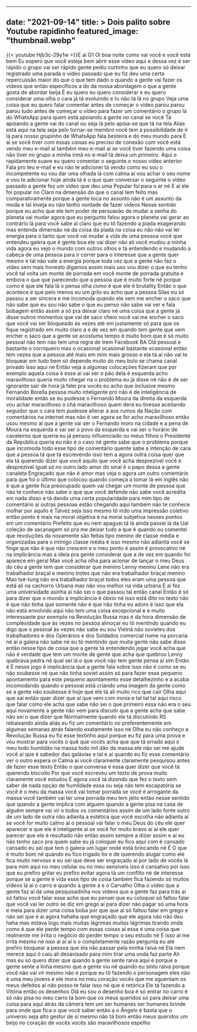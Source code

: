 
---
date: "2021-09-14"
title: > 
    Dois palito sobre Youtube rapidinho
featured_image: "thumbnail.webp"
---
{{< youtube Hjb3c-29y1w >}}E aí
G1
Oi
boa noite como vai você
e você está bem Eu espero que você
esteja bem
abrir esse vídeo aqui e dessa vez é ser
rápido o grupo vai ser rápido gente
pediu curtinho que eu quero só deixar
registrado uma parada
o vídeo passado que eu fiz deu uma certa
repercussão maior do que o que tem dado
o quando a gente vai fazer os vídeos que
então específicos a do da nossa
abordagem o que a gente gosta de abordar
beija É eu quero eu quero considerar
e eu quero considerar uma olha o cara já
tá evoluindo e tu não tá lá no grupo
Veja uma coisa que eu quero falar
comentar antes de começar o vídeo parou
parou parou tudo antes de começar o
vídeo para fazer um comentário o grupo
lá do WhatsApp para quem está apoiando a
gente no canal se você Tá apoiando a
gente vai do canal ou seja lá pelo
apoia-se que tá na tela Aliás está aqui
na tela seja pelo tornar-se membro você
tem a possibilidade de ir lá para nosso
grupinho de WhatsApp fala besteira e do
meu mundo para E aí se você tiver com
essas coisas eu preciso de conexão com
você está vendo meu e-mail aí também meu
e-mail aí se você tiver fazendo uma
coisa não tiver no grupo a minha irmã no
e-mail tá deixa um primeiro. Aqui o
rapidamente suave eu quero comentar o
seguinte
o nosso vídeo anterior
Fala pro teu e-mail e eu não te
adicionei tá vendo como eu sou o
incompetente eu vou dar uma olhada lá
com calma aí vou achar o seu nome e vou
te adicionar hoje ainda tá é o que quer
conversar o seguinte o vídeo passado a
gente fez um vídeo que deu uma Popular
foi para o ar né E aí ele foi popular no
Claro na dimensão do que o canal tem
feito mas comparativamente porque a
gente toca no assunto não é um assunto
da moda e tal inveja eu não tenho
vontade de fazer vídeos Nesse sentido
porque eu acho que ele tem poder de
persuasão de mudar a senha do planeta
vai mudar agora que eu pergunto falou
agora o planeta vai gerar ao contrário
lá para você sabe aí claro que eu tô
fazendo a piada exagerando mas entenda
dimensão né da coisa da piada na coisa
eu não não vai ler energia para o tanto
que você vai mudar a vida de uma pessoa
você que entendeu galera que é gente boa
ele vai dizer não ali você mudou a minha
vida agora eu vejo o mundo com outros
olhos e tá entendendo e mudando a cabeça
de uma pessoa para ir correr para o
interesse que a gente quer mesmo e tal
não vale a energia porque toda vez que a
gente não faz o vídeo sem mais honesto
digamos assim mais uso vou dizer o que
eu tenho você tal volta um monte de
porrada em você monte de porrada
gratuita e
embora o que que parecendo que a pessoa
que é muito forte né porque como é que
ele fala lá o pensa olha como é que ele
é brutality Então o que acontece é que
pelo menos eu um grilo eu acho que a
pessoa Silas eu só passou a ser sincera
e me incomoda quando ele vem me encher o
saco que não sabe que eu sou não sabe o
que eu penso não sabe vai ver e fala
bobagem então assim a só pra deixar
claro né uma coisa que a gente já disse
outros momentos que vai de saco cheio
você vai me encher o saco que você vai
ser bloqueado às vezes até em justamente
só para que os fique registrado em muito
claro a e de vez em quando tem gente que
vem encher o saco que a gente se
acostuma tempo é muito bom que é só
muito pessoal não tem não tem uma regra
de trem Facebook BA Olá pessoal e
bastante o corriqueiro mas o ocasional
ocasional bastante ocasional então tem
vezes que a pessoa até mais em mim mais
grosso e ela tá aí não vai te bloquear
em tudo bem só depende muito do meu bolo
se chama canal privado isso aqui né
Então veja a
algumas colocações fizeram que por
exemplo aquela coisa é esse aí vai ser o
pão dela é esquerda acho maravilhoso
queria muito chegar na o problema eu já
disse né não é de ser ignorante sair de
hora já falei pra vocês eu acho que
inclusive mesmo Fernando Borella pessoa
muito inteligente pro não é de
inteligência de moralidade então se eu
pudesse o Fernando Moura da direita da
esquerda vou achar maravilhoso o chá
maravilhoso quem dera eu tivesse
aceitando seguidor que o cara tem
pudesse alterar a aos rumos da Nação com
comentários na internet mas não é ver
agora se for acho maravilhoso então usou
mesmo aí que a gente vai ser o Fernando
moro na cidade e a pena de Moura na
esquerda e vai ser o povo da esquerda e
vai ser o horário de cavaleiros que
queria eu já pensou influenciado ou meus
filhos o Presidente da República queria
eu não é o caso né gente sabe que o
problema porque que incomoda todo esse
tipo de comentário quente sabe a
intenção de cara que a pessoa tá que tá
escrevendo isso tem a agora outra coisa
quer que ela tá querendo dizer que você
aquilo que você acha desprezível você é
desprezível igual só no outro lado amor
do sinal é o papo dessa a gente canaleta
Engraçado que não é amor
mas veja o
agora um outro comentário para que foi o
último que colocou quando começa a tomar
lá em inglês não é que a gente fica
preocupado quem vai chegar um monte de
pessoa que não te conhece não sabe o que
que você defende não sabe você acredita
em nada disso e tá dando uma certa
popularidade para mim tipo de comentário
aí outras pessoas estão chegando aqui
também não te conhece molhar por aquilo
é Talvez seja isso mesmo tô indo uma
impressão coletivo então ponto é mais na
moral objetiva
é na moral subjetiva nesses pontos em um
comentário Prefeito que eu nem apaguei
tá lá ainda passei lá da Uai coleção de
sacanagem só pra me deixar tudo a que é
quando eu comentei que revoluções da
novamente são feitas tipo menino de
classe média e organizadas para o
inimigo classe média é isso mesmo não
adianta você se finge que não é que não
crescem e o meu ponto é assim é
provocativo né na implicância mas a
ideia pra gente considerar que a de vez
em quando foi aparece em geral Mas você
acha olha para acionar de lançar o meu
Deus do céu a gente tem que considerar
que menino Lenny menino Lene não era
trabalhador braçal e menino trotes que
não era trabalhador braçal menino Mao
tsé-tung não era trabalhador braçal
todos eles eram uma pessoa que está ali
na cachorro Urbana mas não vou melhor na
vida urbana E aí fez uma universidade
asinha aí não sei o que passou tal então
canal Então é só para dizer que o mundo
a implicância é óbvio né isso está dito
no texto não é que não tinha que somente
não é que não tinha eu adoro é isso que
ela não está envolvido aqui não tem uma
coisa excepcional e e muito interessante
por exemplo na Revolução Russa mas é da
hora dimensão de complexidade que às
vezes no pessoa almoçar eu tô mentindo
quando eu digo que o pessoal às vezes
não sabe eu sou Vietnã não sovietes dos
trabalhadores e dos Operários e dos
Soldados comercial nome na porcaria né
aí a galera não sabe né eu tô mentindo
que muita gente não sabe disso então
nesse tipo de coisa que a gente tá
entendendo jogar você acha que não é
verdade que tem um monte de gente que
acha que quebrou Lenny quebrava pedra né
qual sei lá o que você não tem gente
pensa aí sim Então é É nesse jogo é
implicância que a gente fala sobre isso
não é como se eu não soubesse né que não
tinha
soviet assim só para fazer esse pequeno
apontamento para este pequeno
apontamento esse detalhezinho e a acaba
incomodando quando o pessoal está
criando uma imagem da gente como se a
gente não soubesse é hoje que ele tá ali
muito rico que cair Olha aqui que sai
então quer dizer que aí que vem com
ironia e tal tal tal aqui risco que
falar como ele acha que sabe não sei o
que primeiro essa não era o seu aqui
novamente a gente não vem para discutir
que a gente acha que sabe não sei o que
dizer que Normalmente quando ele tá
discutindo RS rebaixando ainda aliás eu
fiz um comentário no preferentemente em
algumas semanas atrás falando exatamente
isso né Olha eu não conheço a Revolução
Russa eu fiz esse textinho aqui porque
eu fiz para uma prova e vou mostrar para
vocês o quê que vocês acha que que tá
errado aqui o meu todo humildão na massa
todo mil dão da massa ele não sei me
ajude você aí que é sabedor das galáxias
e tal e aí quando eu fiz esse comentário
ver o outro espera
oi Calma aí
você claramente
claramente pesquisou antes de fazer esse
texto Então o que conversa é essa quer
dizer que você tá querendo biscoito Por
que você escreveu um texto de prova
muito claramente você estudou E agora
você tá dizendo que fez o texto sem
saber de nada opção de humildade essa ou
seja não tem escapatória se você é o meu
da massa você vai tomar porrada se você
é arrogante da massa você também vai ter
uma porrada meu tem jeito então nesse
sentido que quando a gente implica com
alguém quando a gente pisa na casa de
alguém sempre vai vir o todos os
comentários assim de um lado fonte outro
de um lado de outra não adianta a
estética que você escolha não adianta aí
se você for muito calmo aí o pessoal vai
falar o meu Deus do céu ele quer
aparecer e que ele é inteligente aí se
você for muito bravo aí aí ele quer
parecer que ele é resultado não então
assim sempre a dizer assim e aí eu não
tenho saco pra quem sabe eu já coloquei
eu fico aqui com é cansado cansado eu
sei que tem o galera um lugar onde está
brincando né É
O que é muito bom né quando eu fico
trigado tio e de querendo alugar como
ele fica muito nervoso e eu sei que deve
ser engraçado aí por lado de vocês lá
para mim aqui no meu celular ou no meu
sensíveis isso é cansativo por isso que
eu prefiro gritar eu prefiro evitar
agora tá um conflito né de interesse
porque se a gente é vida esse tipo de
coisa também fica fazendo só muitos
vídeos lá aí o carro e quando a gente a
e o Carvalho Olha o vídeo que a gente
faz aí dá uma pesquisadinha nos vídeos
que a gente faz para trás aí só faltou
você falar esse acho que eu pensei que
eu coloquei só faltou falar que você vai
ler outro se diz em grego aí para dizer
não pagar só uma hora e meia para dizer
uma coisa boba por que que aí só faltou
falar em grego e não sei que é aí agora
hahaha que engraçado que ele agora não
não deu haha mas estava logo mais muitas
lágrimas muitas lágrimas tirando onda
como é que ele perde tempo com essas
coisas aí essa é uma coisa que realmente
me irrita o negócio do perder tempo o
seu estudo né É isso aí me irrita mesmo
né isso aí aí aí o o completamente razão
pergunta eu até prefiro bloquear a
pessoa que ela não passar pela minha
raiva né Ela nem merece aqui ó caiu ali
desavisado para mim tirar uma onda faz
parte Ah mas eu só quero dizer que
quando a gente sente raiva aqui é porque
a gente sente a linha mesmo que a gente
viu né quando eu sinto raiva porque você
não vai vir mesmo não é porque eu tô
fazendo o personagem eles não é uma meu
jovens
e ele mora no meu coração vocês que me
aguentam os meus defeitos aí não posso
te falar isso né que é retórica Ele tá
fazendo a Vitória então
os desenhos
Olá eu sou o desenho boa é só entrar no
carro é só não pisa no meu carro
tá bom que os meus queridos só para
deixar uma coisa para aqui atrás da
câmera tem um ser humanes ser humanes
brinde para onde que fica o que você
saber então a
o
Ângelo é basta que o universo seja alto
gestor de si mesmo
não
tá bom então meus queridos um beijo no
coração de vocês vocês são maravilhosos
espelho